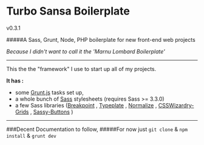 Turbo Sansa Boilerplate
=======================
v0.3.1

#####A Sass, Grunt, Node, PHP boilerplate for new front-end web projects

*Because I didn't want to call it the 'Marnu Lombard Boilerplate'*

---



This the the "framework" I use to start up all of my projects.

**It has :**

* some [Grunt.js](http://gruntjs.com) tasks set up,
* a whole bunch of [Sass](http://sass-lang.com) stylesheets (requires Sass >= 3.3.0)
* a few Sass libraries ([Breakpoint](http://breakpoint-sass.com) , [Typeplate](http://http://typeplate.com) , [Normalize](http://git.io/normalize) , [CSSWizardry-Grids](http://csswizardry.com/csswizardry-grids/‎) , [Sassy-Buttons](http://jaredhardy.com/sassy-buttons/‎) )

---

###Decent Documentation to follow,
#####For now just ``git clone`` & ``npm install`` & ``grunt dev``
